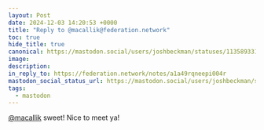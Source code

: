 ```yaml
---
layout: Post
date: 2024-12-03 14:20:53 +0000
title: "Reply to @macallik@federation.network"
toc: true
hide_title: true
canonical: https://mastodon.social/users/joshbeckman/statuses/113589331787215493
image: 
description: 
in_reply_to: https://federation.network/notes/a1a49rqneepi004r
mastodon_social_status_url: https://mastodon.social/users/joshbeckman/statuses/113589331787215493
tags:
  - mastodon
---
```


<p><span class="h-card" translate="no"><a href="https://federation.network/@macallik" class="u-url mention">@<span>macallik</span></a></span> sweet! Nice to meet ya!</p>
